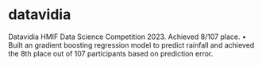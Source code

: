 # datavidia
Datavidia HMIF Data Science Competition 2023. Achieved 8/107 place. •	Built an gradient boosting regression model to predict rainfall and achieved the 8th place out of 107 participants based on prediction error.
